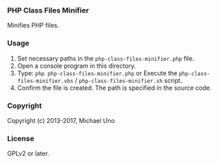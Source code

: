 ### PHP Class Files Minifier
Minifies PHP files.

### Usage
1. Set necessary paths in the `php-class-files-minifier.php` file.
1. Open a console program in this directory.
2. Type: `php php-class-files-minifier.php` or Execute the `php-class-files-minifier.vbs` / `php-class-files-minifier.sh` script.
3. Confirm the file is created. The path is specified in the source code.

### Copyright
Copyright (c) 2013-2017, Michael Uno

### License
GPLv2 or later.
